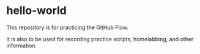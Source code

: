 # hello-world
This repository is for practicing the GitHub Flow.

It is also to be used for recording practice scripts, homelabbing, and other information.
